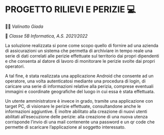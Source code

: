 # PROGETTO RILIEVI E PERIZIE 💻

👩‍🎓 _Valinotto Giada_

🎒 _Classe 5B Informatica, A.S. 2021/2022_

La soluzione realizzata si pone come scopo quello di fornire ad una azienda di assicurazioni un sistema che permetta di archiviare in tempo reale una serie di dati correlati alle perizie effettuate sul territorio dai propri dipendenti e che consenta al datore di lavoro di monitorare le perizie svolte dai propri operatori. 

A tal fine, è stata realizzata una applicazione Android che consente ad un operatore, una volta autenticatosi mediante una procedura di login, di caricare una serie di informazioni relative alla perizia, comprese eventuali immagini e coordinate geografiche del luogo in cui essa è stata effettuata.

Un utente amministratore è invece in grado, tramite una applicazione con target PC, di visionare le perizie effettuate, consultandone anche le informazioni aggiuntive. È inoltre abilitato alla creazione di nuovi utenti abilitati all’esecuzione delle perizie: alla creazione di una nuova utenza corrisponde l’invio di una mail contenente una password e un qr code che permette di scaricare l’applicazione al soggetto interessato.
